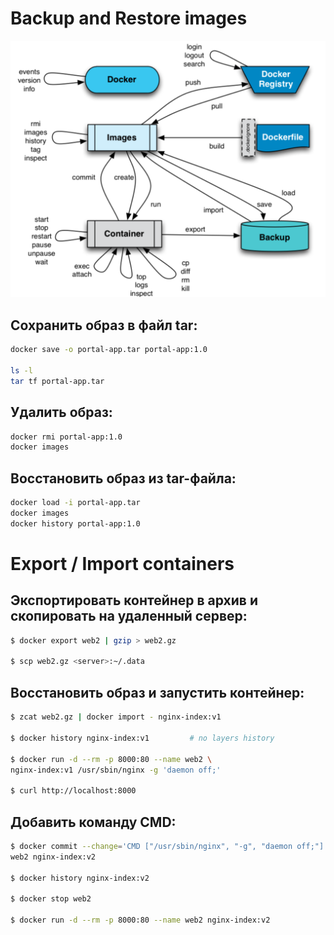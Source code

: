 # Backup and Restore images

<img src="docker-commands1.png" alt="docker-commands1" width="680"/>

## Cохранить образ в файл tar:

```bash
docker save -o portal-app.tar portal-app:1.0

ls -l
tar tf portal-app.tar
```

## Удалить образ:

```bash
docker rmi portal-app:1.0
docker images
```

## Восстановить образ из tar-файла:

```bash
docker load -i portal-app.tar
docker images
docker history portal-app:1.0
```


# Export / Import containers

## Экспортировать контейнер в архив и скопировать на удаленный сервер:

```bash
$ docker export web2 | gzip > web2.gz

$ scp web2.gz <server>:~/.data
```

## Восстановить образ и запустить контейнер:

```bash
$ zcat web2.gz | docker import - nginx-index:v1

$ docker history nginx-index:v1   		# no layers history

$ docker run -d --rm -p 8000:80 --name web2 \
nginx-index:v1 /usr/sbin/nginx -g 'daemon off;'

$ curl http://localhost:8000
```

## Добавить команду CMD:

```bash
$ docker commit --change='CMD ["/usr/sbin/nginx", "-g", "daemon off;"]' \
web2 nginx-index:v2

$ docker history nginx-index:v2

$ docker stop web2

$ docker run -d --rm -p 8000:80 --name web2 nginx-index:v2
```
